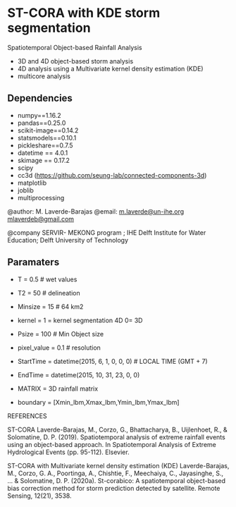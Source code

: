 # ST-CORA with KDE storm segmentation
Spatiotemporal Object-based Rainfall Analysis 
* 3D and 4D object-based storm analysis 
* 4D analysis using a Multivariate kernel density estimation (KDE)
* multicore analysis

## Dependencies

- numpy==1.16.2  
- pandas==0.25.0
- scikit-image==0.14.2
- statsmodels==0.10.1 
- pickleshare==0.7.5
- datetime == 4.0.1
- skimage == 0.17.2
- scipy
-  cc3d  (https://github.com/seung-lab/connected-components-3d)
-  matplotlib
-  joblib
-  multiprocessing

@author: M. Laverde-Barajas
@email: m.laverde@un-ihe.org
        mlaverdeb@gmail.com

@company SERVIR- MEKONG program ;
        IHE Delft Institute for Water Education;
        Delft University of Technology        
## Paramaters
- T = 0.5 # wet values
- T2 = 50  # delineation
- Minsize = 15 # 64 km2
- kernel =   1 = kernel segmentation 4D 0= 3D
- Psize = 100   # Min Object size
- pixel_value = 0.1  # resolution

- StartTime = datetime(2015, 6, 1, 0, 0, 0) #  LOCAL TIME (GMT + 7)
- EndTime = datetime(2015, 10, 31, 23, 0, 0) 

- MATRIX = 3D rainfall matrix
- boundary = [Xmin_lbm,Xmax_lbm,Ymin_lbm,Ymax_lbm] 


REFERENCES

ST-CORA
Laverde-Barajas, M., Corzo, G., Bhattacharya, B., Uijlenhoet, R., & Solomatine, D. P. (2019). Spatiotemporal analysis of extreme rainfall events using an object-based approach. In Spatiotemporal Analysis of Extreme Hydrological Events (pp. 95-112). Elsevier.

ST-CORA with Multivariate kernel density estimation (KDE)
Laverde-Barajas, M., Corzo, G. A., Poortinga, A., Chishtie, F., Meechaiya, C., Jayasinghe, S., ... & Solomatine, D. P. (2020a). St-corabico: A spatiotemporal object-based bias correction method for storm prediction detected by satellite. Remote Sensing, 12(21), 3538.
